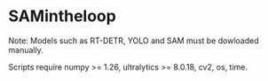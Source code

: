 # SAMintheloop

Note: Models such as RT-DETR, YOLO and SAM must be dowloaded manually.

Scripts require numpy >= 1.26, ultralytics >= 8.0.18, cv2, os, time.
